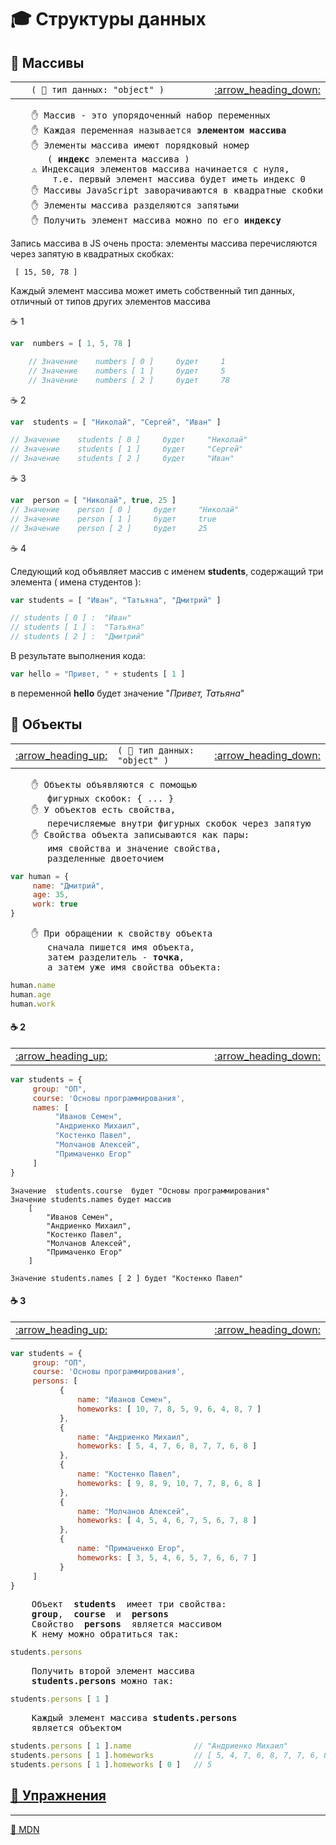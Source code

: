 # :mortar_board: Структуры данных

## 📖 Массивы 

<table>
  <tr>
    <td width="5%">
       &nbsp;
    </td>
    <td width="800">
       <code>( 📌 тип данных: "object" )</code>
    </td>
    <td width="5%">
       <a href = "#-%D0%9E%D0%B1%D1%8A%D0%B5%D0%BA%D1%82%D1%8B">
          :arrow_heading_down:
       </a>
    </td>
  </tr>
</table>

<pre>
    ✋ Массив - это упорядоченный набор переменных
    ✋ Каждая переменная называется <b>элементом массива</b>
    ✋ Элементы массива имеют порядковый номер 
       ( <b>индекс</b> элемента массива )
    ⚠️ Индексация элементов массива начинается с нуля, 
        т.е. первый элемент массива будет иметь индекс 0
    ✋ Массивы JavaScript заворачиваются в квадратные скобки
    ✋ Элементы массива разделяются запятыми
    ✋ Получить элемент массива можно по его <b>индексу</b>
</pre>

Запись массива в JS очень проста: элементы массива перечисляются через запятую в квадратных скобках:

     [ 15, 50, 78 ]

Каждый элемент массива может иметь собственный тип данных, отличный от типов других элементов массива

:coffee: 1
```javascript
var  numbers = [ 1, 5, 78 ]
```
```javascript
    // Значение    numbers [ 0 ]     будет     1
    // Значение    numbers [ 1 ]     будет     5
    // Значение    numbers [ 2 ]     будет     78
```
:coffee: 2
```javascript
var  students = [ "Николай", "Сергей", "Иван" ]

// Значение    students [ 0 ]     будет     "Николай"
// Значение    students [ 1 ]     будет     "Сергей"
// Значение    students [ 2 ]     будет     "Иван"
```

:coffee: 3

```javascript
var  person = [ "Николай", true, 25 ]
// Значение    person [ 0 ]     будет     "Николай"
// Значение    person [ 1 ]     будет     true
// Значение    person [ 2 ]     будет     25
```

:coffee: 4

Следующий код объявляет массив с именем **students**, содержащий три элемента ( имена студентов ):
```javascript
var students = [ "Иван", "Татьяна", "Дмитрий" ]

// students [ 0 ] :  "Иван"
// students [ 1 ] :  "Татьяна"
// students [ 2 ] :  "Дмитрий"
```
В результате выполнения кода:
```javascript
var hello = "Привет, " + students [ 1 ]
```
в переменной  **hello**  будет значение "*Привет, Татьяна*"


## 📖 Объекты 
     

<table>
  <tr>
    <td width="5%">
       <a href = "#-%D0%9C%D0%B0%D1%81%D1%81%D0%B8%D0%B2%D1%8B">
          :arrow_heading_up:
       </a>
    </td>
    <td width="800">
       <code>( 📌 тип данных: "object" )</code>
    </td>
    <td width="5%">
       <a href = "#-2">
          :arrow_heading_down:
       </a>
    </td>
  </tr>
</table>

<pre>
    ✋ Объекты объявляются с помощью 
       фигурных скобок: { ... }
    ✋ У объектов есть свойства, 
       перечисляемые внутри фигурных скобок через запятую
    ✋ Свойства объекта записываются как пары: 
       имя свойства и значение свойства, 
       разделенные двоеточием
</pre>

```javascript
var human = {
     name: "Дмитрий",
     age: 35,
     work: true
}
```
<pre>
    ✋ При обращении к свойству объекта 
       сначала пишется имя объекта, 
       затем разделитель - <b>точка</b>, 
       а затем уже имя свойства объекта:
</pre>

```javascript
human.name
human.age
human.work
```

#### :coffee: 2

<table>
  <tr>
    <td width="8%">
       <a href = "#-%D0%9E%D0%B1%D1%8A%D0%B5%D0%BA%D1%82%D1%8B">
          :arrow_heading_up:
       </a>
    </td>
    <td width="800">
       &nbsp;
    </td>
    <td width="8%">
       <a href = "#-3">
          :arrow_heading_down:
       </a>
    </td>
  </tr>
</table>

```javascript
var students = {
     group: "ОП",
     course: 'Основы программирования',
     names: [ 
          "Иванов Семен", 
          "Андриенко Михаил", 
          "Костенко Павел",
          "Молчанов Алексей",
          "Примаченко Егор"
     ]
}
```
    Значение  students.course  будет "Основы программирования"
    Значение students.names будет массив
        [ 
            "Иванов Семен", 
            "Андриенко Михаил", 
            "Костенко Павел",
            "Молчанов Алексей",
            "Примаченко Егор"
        ]

    Значение students.names [ 2 ] будет "Костенко Павел"

#### :coffee: 3

<table>
  <tr>
    <td width="8%">
       <a href = "#-2">
          :arrow_heading_up:
       </a>
    </td>
    <td width="800">
       &nbsp;
    </td>
    <td width="8%">
       <a href = "#-%D0%94%D0%B8%D0%BD%D0%B0%D0%BC%D0%B8%D1%87%D0%B5%D1%81%D0%BA%D0%B0%D1%8F-%D1%82%D0%B8%D0%BF%D0%B8%D0%B7%D0%B0%D1%86%D0%B8%D1%8F">
          :arrow_heading_down:
       </a>
    </td>
  </tr>
</table>

```javascript
var students = {
     group: "ОП",
     course: 'Основы программирования',
     persons: [ 
           { 
               name: "Иванов Семен", 
               homeworks: [ 10, 7, 8, 5, 9, 6, 4, 8, 7 ]
           },
           { 
               name: "Андриенко Михаил", 
               homeworks: [ 5, 4, 7, 6, 8, 7, 7, 6, 8 ]
           },
           { 
               name: "Костенко Павел",
               homeworks: [ 9, 8, 9, 10, 7, 7, 8, 6, 8 ]
           },
           { 
               name: "Молчанов Алексей",
               homeworks: [ 4, 5, 4, 6, 7, 5, 6, 7, 8 ]
           },
           { 
               name: "Примаченко Егор",
               homeworks: [ 3, 5, 4, 6, 5, 7, 6, 6, 7 ]
           }
     ]
}
```
<pre>
    Объект  <b>students</b>  имеет три свойства:
    <b>group</b>,  <b>course</b>  и  <b>persons</b>
    Свойство  <b>persons</b>  является массивом
    К нему можно обратиться так:
</pre>

```javascript
students.persons
```
<pre>
    Получить второй элемент массива 
    <b>students.persons</b> можно так:
</pre>

```javascript
students.persons [ 1 ]
```
<pre>
    Каждый элемент массива <b>students.persons</b> 
    является объектом
</pre>

```javascript      
students.persons [ 1 ].name              // "Андриенко Михаил"
students.persons [ 1 ].homeworks         // [ 5, 4, 7, 6, 8, 7, 7, 6, 8 ]
students.persons [ 1 ].homeworks [ 0 ]   // 5
```

## [:briefcase: Упражнения](https://docs.google.com/forms/d/e/1FAIpQLSexcuOpJS2d0KNNU1qTUlD5Exnf0FGI9Wb9d2I5YvViwuSKDA/viewform)
***
[🔗 MDN](https://developer.mozilla.org/en-US/docs/Web/JavaScript/Data_structures)